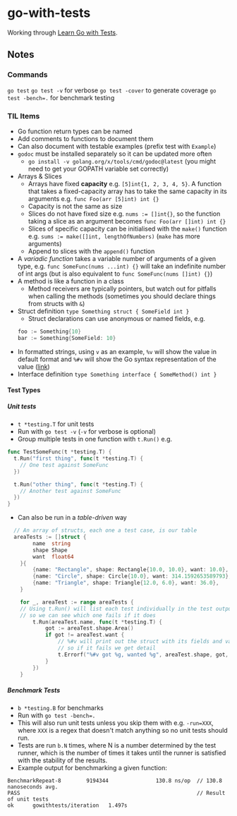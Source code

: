 # go-with-tests

Working through [Learn Go with Tests](https://quii.gitbook.io/learn-go-with-tests).

## Notes

### Commands

`go test`
`go test -v` for verbose
`go test -cover` to generate coverage
`go test -bench=.` for benchmark testing

### TIL Items

- Go function return types can be named
- Add comments to functions to document them
- Can also document with testable examples (prefix test with `Example`)
- `godoc` must be installed separately so it can be updated more often
  - `go install -v golang.org/x/tools/cmd/godoc@latest` (you might need to get your GOPATH variable set correctly)
- Arrays & Slices
  - Arrays have fixed **capacity** e.g. `[5]int{1, 2, 3, 4, 5}`. A function that takes a fixed-capacity array has to take the same capacity in its arguments e.g. `func Foo(arr [5]int) int {}`
  - Capacity is not the same as size
  - Slices do not have fixed size e.g. `nums := []int{}`, so the function taking a slice as an argument becomes `func Foo(arr []int) int {}`
  - Slices of specific capacity can be initialised with the `make()` function e.g. `sums := make([]int, lengthOfNumbers)` (`make` has more arguments)
  - Append to slices with the `append()` function
- A _variadic function_ takes a variable number of arguments of a given type, e.g. `func SomeFunc(nums ...int) {}` will take an indefinite number of int args (but is also equivalent to `func SomeFunc(nums []int) {}`)
- A method is like a function in a class
  - Method receivers are typically pointers, but watch out for pitfalls when calling the methods (sometimes you should declare things from structs with `&`)
- Struct definition `type Something struct { SomeField int }`
  - Struct declarations can use anonymous or named fields, e.g.
  ```go
  foo := Something{10}
  bar := Something{SomeField: 10}
  ```
- In formatted strings, using `v` as an example, `%v` will show the value in default format and `%#v` will show the Go syntax representation of the value ([link](https://pkg.go.dev/fmt#hdr-Printing))
- Interface definition `type Something interface { SomeMethod() int }`

#### Test Types

##### Unit tests

- `t *testing.T` for unit tests
- Run with `go test -v` (`-v` for verbose is optional)
- Group multiple tests in one function with `t.Run()` e.g.

```go
func TestSomeFunc(t *testing.T) {
  t.Run("first thing", func(t *testing.T) {
    // One test against SomeFunc
  })

  t.Run("other thing", func(t *testing.T) {
    // Another test against SomeFunc
  })
}
```

- Can also be run in a _table-driven_ way

```go
  // An array of structs, each one a test case, is our table
  areaTests := []struct {
		name  string
		shape Shape
		want  float64
	}{
		{name: "Rectangle", shape: Rectangle{10.0, 10.0}, want: 10.0},
		{name: "Circle", shape: Circle{10.0}, want: 314.1592653589793},
		{name: "Triangle", shape: Triangle{12.0, 6.0}, want: 36.0},
	}

	for _, areaTest := range areaTests {
    // Using t.Run() will list each test individually in the test output
    // so we can see which one fails if it does
		t.Run(areaTest.name, func(t *testing.T) {
			got := areaTest.shape.Area()
			if got != areaTest.want {
				// %#v will print out the struct with its fields and values
				// so if it fails we get detail
				t.Errorf("%#v got %g, wanted %g", areaTest.shape, got, areaTest.want)
			}
		})
	}
```

##### Benchmark Tests

- `b *testing.B` for benchmarks
- Run with `go test -bench=.`
- This will also run unit tests unless you skip them with e.g. `-run=XXX`, where `XXX` is a regex that doesn't match anything so no unit tests should run.
- Tests are run `b.N` times, where N is a number determined by the test runner, which is the number of times it takes until the runner is satisfied with the stability of the results.
- Example output for benchmarking a given function:

```
BenchmarkRepeat-8        9194344               130.8 ns/op  // 130.8 nanoseconds avg.
PASS                                                        // Result of unit tests
ok      gowithtests/iteration   1.497s
```
